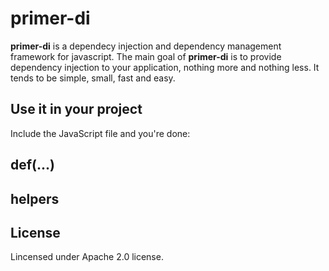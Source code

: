 primer-di
=====

<b>primer-di</b> is a dependecy injection and dependency management framework for
javascript.
The main goal of <b>primer-di</b> is to provide dependency injection to your application, nothing more and nothing less.
It tends to be simple, small, fast and easy.

Use it in your project
----------------------

Include the JavaScript file and you're done:
    <script type="text/javascript" src="core.js"></script>

def(...)
--------


helpers
------


License
--------
Lincensed under Apache 2.0 license.
